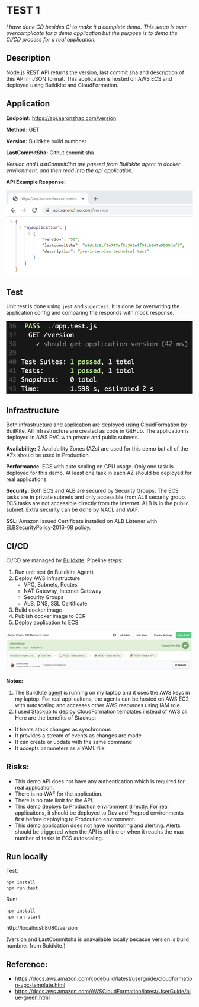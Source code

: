 # TEST 1

*I have done CD besides CI to make it a complete demo. This setup is over overcomplicate for a demo application but the purpose is to demo the CI/CD process for a real application.*

## Description

Node.js REST API returns the version, last commit sha and description of this API in JSON format. This application is hosted on AWS ECS and deployed using Buildkite and CloudFormation. 

## Application

**Endpoint:** https://api.aaronzhao.com/version

**Method:** GET

**Version:** Buildkite build numbner

**LastCommitSha:** Githut commit sha

*Version and LastCommitSha are passed from Buildkite agent to dcoker environment, and then read into the api application.*

**API Example Response:**

![API Example Response](/images/APIExampleResponse.png)

## Test

Unit test is done using `jest` and `supertest`. It is done by overwriting the application config and comparing the responds with mock response. 

![Unit Test](/images/test.png)

## Infrastructure

Both infrastructure and application are deployed using CloudFormation by BuilKite. All Infrastructure are created as code in GitHub. The application is deployed in AWS PVC with private and public subnets. 

**Availability:** 2 Availability Zones (AZs) are used for this demo but all of the AZs should be used in Production.

**Performance**: ECS with auto scaling on CPU usage. Only one task is deployed for this demo. At least one task in each AZ should be deployed for real applications.

**Security**: Both ECS and ALB are secured by Security Groups. The ECS tasks are in private subnets and only accessible from ALB security group. ECS tasks are not accessible directly from the Internet. ALB is in the public subnet. Extra security can be done by NACL and WAF.

**SSL**: Amazon Issued Certificate installed on ALB Listener with [ELBSecurityPolicy-2016-08](https://docs.aws.amazon.com/elasticloadbalancing/latest/application/create-https-listener.html) policy. 


## CI/CD

CI/CD are managed by [Buildkite](https://buildkite.com/). Pipeline steps:

1. Run unit test (in Buildkite Agent)
1. Deploy AWS infrastructure
    - VPC, Subnets, Routes
    - NAT Gateway, Internet Gateway
    - Security Groups
    - ALB, DNS, SSL Certificate
1. Build docker image
1. Publish docker image to ECR
1. Deploy application to ECS

![Buildkite Pipeline](/images/pipeline.png)


**Notes:**
1. The Buildkite [agent](https://buildkite.com/docs/agent/v3/osx) is running on my laptop and it uses the AWS keys in my laptop. For real applicaitons, the agents can be hosted on AWS EC2 with autoscaling and accesses other AWS resources using IAM role.  
1. I used [Stackup](https://github.com/realestate-com-au/stackup) to deploy CloudFormation templates instead of AWS cli.
Here are the benefits of Stackup:
- It treats stack changes as synchronous
- It provides a stream of events as changes are made
- It can create or update with the same command
- It accepts parameters as a YAML file

## Risks:
- This demo API does not have any authentication which is required for real application.
- There is no WAF for the application. 
- There is no rate limit for the API.
- This demo deploys to Production environment directly. For real applicaitons, it should be deployed to Dev and Preprod environments first before deploying to Prodcution environment.
- This demo application does not have monitoring and alerting. Alerts should be triggered when the API is offline or when it reachs the max number of tasks in ECS autoscaling. 

## Run locally

Test:
```
npm install
npm run test
```

Run:
```
npm install
npm run start
```

http://localhost:8080/version

(Version and LastCommitsha is unavailable locally becasue version is build numbner from Buldkite.)


## Reference:
- https://docs.aws.amazon.com/codebuild/latest/userguide/cloudformation-vpc-template.html
- https://docs.aws.amazon.com/AWSCloudFormation/latest/UserGuide/blue-green.html
